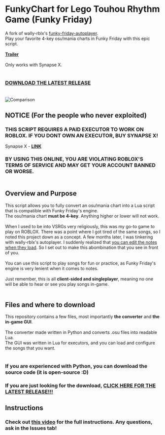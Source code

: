 # FunkyChart for Lego Touhou Rhythm Game (Funky Friday)
A fork of wally-rblx's [funky-friday-autoplayer](https://github.com/wally-rblx/funky-friday-autoplay).<br>
Play your favorite 4-key osu!mania charts in Funky Friday with this epic script.<br><br>
**[Trailer](https://www.youtube.com/watch?v=mzDmDsj2Wj4)**<br><br>
Only works with Synapse X.<br><br>
### **[DOWNLOAD THE LATEST RELEASE](https://github.com/accountrev/funkychart/releases/latest)**<br><br>
![Comparison](https://user-images.githubusercontent.com/55156874/155612058-96974ec2-1c24-443a-b985-fb13c151c6d7.gif)

## NOTICE (For the people who never exploited)
### THIS SCRIPT REQUIRES A PAID EXECUTOR TO WORK ON ROBLOX. IF YOU DONT OWN AN EXECUTOR, BUY SYNAPSE X!<br>
Synapse X - **[LINK](https://x.synapse.to/)**<br>
### BY USING THIS ONLINE, YOU ARE VIOLATING ROBLOX'S TERMS OF SERVICE AND MAY GET YOUR ACCOUNT BANNED OR WORSE.<br><br>

## Overview and Purpose
This script allows you to fully convert an osu!mania chart into a Lua script that is compatible with Funky Friday's engine.<br>
The osu!mania chart **must be 4-key**. Anything higher or lower will not work.<br><br>
When I used to be into VSRGs very religiously, this was my go-to game to play on ROBLOX. There was a point where I got tired of the same songs, so I noted this project down as a concept. A few months later, I was tinkering with wally-rblx's autoplayer. I suddenly realized that [you can edit the notes when they load](https://youtu.be/FscazwnUDjk). So I set out to make this abombination that you see in front of you.<br><br>
You can use this script to play songs for fun or practice, as Funky Friday's engine is very lenient when it comes to notes.<br><br>
Just remember, this is all **client-sided and singleplayer**, meaning no one will be able to hear or see you play songs in-game.<br><br>

## Files and where to download
This repository contains a few files, most importantly **the converter** and **the in-game GUI**.<br><br>
The converter made written in Python and converts .osu files into readable Lua.<br>
The GUI was written in Lua for executors, and you can load and configure the songs that you want.<br><br>
### If you are experienced with Python, you can download the source code (it is open-source :D)<br>
### If you are just looking for the download, **[CLICK HERE FOR THE LATEST RELEASE!!!](https://github.com/accountrev/funkychart/releases/latest)**

## Instructions
### Check out **[this video](https://www.youtube.com/watch?v=juM02bEOqPo)** for the full instructions. Any questions, ask in the Issues tab!<br><br>

